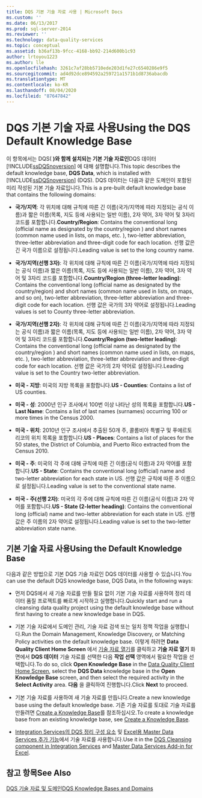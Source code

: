 ```yaml
---
title: DQS 기본 기술 자료 사용 | Microsoft Docs
ms.custom: ''
ms.date: 06/13/2017
ms.prod: sql-server-2014
ms.reviewer: ''
ms.technology: data-quality-services
ms.topic: conceptual
ms.assetid: b36af13b-9fcc-4168-bb92-214d600b1c93
author: lrtoyou1223
ms.author: lle
ms.openlocfilehash: 3261c7af28bb5710ede203d1fe27c6540286e9f5
ms.sourcegitcommit: ad4d92dce894592a259721a1571b1d8736abacdb
ms.translationtype: MT
ms.contentlocale: ko-KR
ms.lasthandoff: 08/04/2020
ms.locfileid: "87647842"
---
```

# <a name="using-the-dqs-default-knowledge-base"></a><span data-ttu-id="efb2f-102">DQS 기본 기술 자료 사용</span><span class="sxs-lookup"><span data-stu-id="efb2f-102">Using the DQS Default Knowledge Base</span></span>
  <span data-ttu-id="efb2f-103">이 항목에서는 DQS( **)와 함께 설치되는 기본 기술 자료인**DQS 데이터 [!INCLUDE[ssDQSnoversion](../includes/ssdqsnoversion-md.md)] 에 대해 설명합니다.</span><span class="sxs-lookup"><span data-stu-id="efb2f-103">This topic describes the default knowledge base, **DQS Data**, which is installed with [!INCLUDE[ssDQSnoversion](../includes/ssdqsnoversion-md.md)] (DQS).</span></span> <span data-ttu-id="efb2f-104">DQS 데이터는 다음과 같은 도메인이 포함된 미리 작성된 기본 기술 자료입니다.</span><span class="sxs-lookup"><span data-stu-id="efb2f-104">This is a pre-built default knowledge base that contains the following domains:</span></span>  
  
-   <span data-ttu-id="efb2f-105">**국가/지역**: 각 위치에 대해 규칙에 따른 긴 이름(국가/지역에 따라 지정되는 공식 이름)과 짧은 이름(목록, 지도 등에 사용되는 일반 이름), 2자 약어, 3자 약어 및 3자리 코드를 포함합니다.</span><span class="sxs-lookup"><span data-stu-id="efb2f-105">**Country/Region**: Contains the conventional long (official name as designated by the country/region ) and short names (common name used in lists, on maps, etc. ), two-letter abbreviation, three-letter abbreviation and three-digit code for each location.</span></span>  <span data-ttu-id="efb2f-106">선행 값은 긴 국가 이름으로 설정됩니다.</span><span class="sxs-lookup"><span data-stu-id="efb2f-106">Leading value is set to the long country name.</span></span>  
  
-   <span data-ttu-id="efb2f-107">**국가/지역(선행 3자)**: 각 위치에 대해 규칙에 따른 긴 이름(국가/지역에 따라 지정되는 공식 이름)과 짧은 이름(목록, 지도 등에 사용되는 일반 이름), 2자 약어, 3자 약어 및 3자리 코드를 포함합니다.</span><span class="sxs-lookup"><span data-stu-id="efb2f-107">**Country/Region (three-letter leading)**: Contains the conventional long (official name as designated by the country/region) and short names (common name used in lists, on maps, and so on), two-letter abbreviation, three-letter abbreviation and three-digit code for each location.</span></span>  <span data-ttu-id="efb2f-108">선행 값은 국가의 3자 약어로 설정됩니다.</span><span class="sxs-lookup"><span data-stu-id="efb2f-108">Leading values is set to County three-letter abbreviation.</span></span>  
  
-   <span data-ttu-id="efb2f-109">**국가/지역(선행 2자)**: 각 위치에 대해 규칙에 따른 긴 이름(국가/지역에 따라 지정되는 공식 이름)과 짧은 이름(목록, 지도 등에 사용되는 일반 이름), 2자 약어, 3자 약어 및 3자리 코드를 포함합니다.</span><span class="sxs-lookup"><span data-stu-id="efb2f-109">**Country/Region (two-letter leading)**: Contains the conventional long (official name as designated by the country/region ) and short names (common name used in lists, on maps, etc. ), two-letter abbreviation, three-letter abbreviation and three-digit code for each location.</span></span>  <span data-ttu-id="efb2f-110">선행 값은 국가의 2자 약어로 설정됩니다.</span><span class="sxs-lookup"><span data-stu-id="efb2f-110">Leading value is set to the Country two-letter abbreviation.</span></span>  
  
-   <span data-ttu-id="efb2f-111">**미국 - 지방**: 미국의 지방 목록을 포함합니다.</span><span class="sxs-lookup"><span data-stu-id="efb2f-111">**US - Counties**: Contains a list of US counties.</span></span>  
  
-   <span data-ttu-id="efb2f-112">**미국 - 성**: 2000년 인구 조사에서 100번 이상 나타난 성의 목록을 포함합니다.</span><span class="sxs-lookup"><span data-stu-id="efb2f-112">**US - Last Name**: Contains a list of last names (surnames) occurring 100 or more times in the Census 2000.</span></span>  
  
-   <span data-ttu-id="efb2f-113">**미국 - 위치**: 2010년 인구 조사에서 추출된 50개 주, 콜롬비아 특별구 및 푸에르토리코의 위치 목록을 포함합니다.</span><span class="sxs-lookup"><span data-stu-id="efb2f-113">**US - Places**: Contains a list of places for the 50 states, the District of Columbia, and Puerto Rico extracted from the Census 2010.</span></span>  
  
-   <span data-ttu-id="efb2f-114">**미국 - 주**: 미국의 각 주에 대해 규칙에 따른 긴 이름(공식 이름)과 2자 약어를 포함합니다.</span><span class="sxs-lookup"><span data-stu-id="efb2f-114">**US - State**: Contains the conventional long (official) name and two-letter abbreviation for each state in US.</span></span> <span data-ttu-id="efb2f-115">선행 값은 규칙에 따른 주 이름으로 설정됩니다.</span><span class="sxs-lookup"><span data-stu-id="efb2f-115">Leading value is set to the conventional state name.</span></span>  
  
-   <span data-ttu-id="efb2f-116">**미국 - 주(선행 2자)**: 미국의 각 주에 대해 규칙에 따른 긴 이름(공식 이름)과 2자 약어를 포함합니다.</span><span class="sxs-lookup"><span data-stu-id="efb2f-116">**US - State (2-letter heading)**: Contains the conventional long (official) name and two-letter abbreviation for each state in US.</span></span> <span data-ttu-id="efb2f-117">선행 값은 주 이름의 2자 약어로 설정됩니다.</span><span class="sxs-lookup"><span data-stu-id="efb2f-117">Leading value is set to the two-letter abbreviation state name.</span></span>  
  
## <a name="using-the-default-knowledge-base"></a><span data-ttu-id="efb2f-118">기본 기술 자료 사용</span><span class="sxs-lookup"><span data-stu-id="efb2f-118">Using the Default Knowledge Base</span></span>  
 <span data-ttu-id="efb2f-119">다음과 같은 방법으로 기본 DQS 기술 자료인 DQS 데이터를 사용할 수 있습니다.</span><span class="sxs-lookup"><span data-stu-id="efb2f-119">You can use the default DQS knowledge base, DQS Data, in the following ways:</span></span>  
  
-   <span data-ttu-id="efb2f-120">먼저 DQS에서 새 기술 자료를 만들 필요 없이 기본 기술 자료를 사용하여 정리 데이터 품질 프로젝트를 빠르게 시작하고 실행합니다.</span><span class="sxs-lookup"><span data-stu-id="efb2f-120">Quickly start and run a cleansing data quality project using the default knowledge base without first having to create a new knowledge base in DQS.</span></span>  
  
-   <span data-ttu-id="efb2f-121">기본 기술 자료에서 도메인 관리, 기술 자료 검색 또는 일치 정책 작업을 실행합니다.</span><span class="sxs-lookup"><span data-stu-id="efb2f-121">Run the Domain Management, Knowledge Discovery, or Matching Policy activities on the default knowledge base.</span></span> <span data-ttu-id="efb2f-122">이렇게 하려면 **Data Quality Client Home Screen** 에서 [기술 자료 열기](../../2014/data-quality-services/data-quality-client-home-screen.md)를 클릭하고 **기술 자료 열기** 화면에서 **DQS 데이터** 기술 자료를 선택한 다음 **작업 선택** 영역에서 필요한 작업을 선택합니다.</span><span class="sxs-lookup"><span data-stu-id="efb2f-122">To do so, click **Open Knowledge Base** in the [Data Quality Client Home Screen](../../2014/data-quality-services/data-quality-client-home-screen.md), select the **DQS Data** knowledge base in the **Open Knowledge Base** screen, and then select the required activity in the **Select Activity** area.</span></span> <span data-ttu-id="efb2f-123">**다음** 을 클릭하여 진행합니다.</span><span class="sxs-lookup"><span data-stu-id="efb2f-123">Click **Next** to proceed.</span></span>  
  
-   <span data-ttu-id="efb2f-124">기본 기술 자료를 사용하여 새 기술 자료를 만듭니다.</span><span class="sxs-lookup"><span data-stu-id="efb2f-124">Create a new knowledge base using the default knowledge base.</span></span> <span data-ttu-id="efb2f-125">기존 기술 자료를 토대로 기술 자료를 만들려면 [Create a Knowledge Base](../../2014/data-quality-services/create-a-knowledge-base.md)를 참조하십시오.</span><span class="sxs-lookup"><span data-stu-id="efb2f-125">To create a knowledge base from an existing knowledge base, see [Create a Knowledge Base](../../2014/data-quality-services/create-a-knowledge-base.md).</span></span>  
  
-   <span data-ttu-id="efb2f-126">[Integration Services의 DQS 정리 구성 요소](https://go.microsoft.com/fwlink/?LinkId=238830) 및 [Excel용 Master Data Services 추가 기능](../master-data-services/microsoft-excel-add-in/data-quality-matching-in-the-mds-add-in-for-excel.md)에서 기술 자료를 사용합니다.</span><span class="sxs-lookup"><span data-stu-id="efb2f-126">Use it in the [DQS Cleansing component in Integration Services](https://go.microsoft.com/fwlink/?LinkId=238830) and [Master Data Services Add-in for Excel](../master-data-services/microsoft-excel-add-in/data-quality-matching-in-the-mds-add-in-for-excel.md).</span></span>  
  
## <a name="see-also"></a><span data-ttu-id="efb2f-127">참고 항목</span><span class="sxs-lookup"><span data-stu-id="efb2f-127">See Also</span></span>  
 [<span data-ttu-id="efb2f-128">DQS 기술 자료 및 도메인</span><span class="sxs-lookup"><span data-stu-id="efb2f-128">DQS Knowledge Bases and Domains</span></span>](../../2014/data-quality-services/dqs-knowledge-bases-and-domains.md)  
  
  
